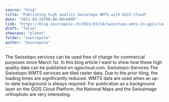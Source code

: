 ```yaml
---
source: "blog"
title: "Publishing high quality Swisstopo WMTS with QGIS Cloud"
date: "2021-03-24T00:00:00+0000"
link: "https://blog.sourcepole.ch/2021/03/24/swisstopo-wmts-in-qgiscloud/"
draft: "false"
showcase: "planet"
folder: "sourcepole"
author: "Sourcepole"
---
```


The Swisstopo services can be used free of charge for commercial purposes since March 1st. In this blog article I want to show how these high quality data can be published on qgiscloud.com.
Swisstopo-Services The Swisstopo WMTS services are tiled raster data. Due to the prior tiling, the loading times are significantly reduced. WMTS data are used when an up-to-date background is always required. For publication as a background layer on the QGIS Cloud Platform, the National Maps and the Swissimage orthophoto are very interesting.

